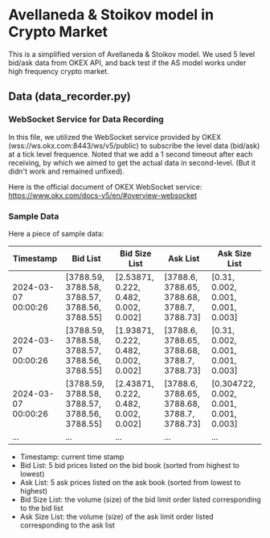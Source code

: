 # Avellaneda & Stoikov model in Crypto Market

This is a simplified version of Avellaneda & Stoikov model. We used 5 level bid/ask data from OKEX API, and back test if the AS model works under high frequency crypto market.

## Data (data_recorder.py)
### WebSocket Service for Data Recording

In this file, we utilized the WebSocket service provided by OKEX (wss://ws.okx.com:8443/ws/v5/public) to subscribe the level data (bid/ask) at a tick level frequence. Noted that we add a 1 second timeout after each receiving, by which we aimed to get the actual data in second-level. (But it didn't work and remained unfixed).

Here is the official document of OKEX WebSocket service: https://www.okx.com/docs-v5/en/#overview-websocket

### Sample Data

Here a piece of sample data:

| Timestamp           | Bid List                                      | Bid Size List                         | Ask List                                    | Ask Size List                          |
| ------------------- | --------------------------------------------- | ------------------------------------- | ------------------------------------------- | -------------------------------------- |
| 2024-03-07 00:00:26 | [3788.59, 3788.58, 3788.57, 3788.56, 3788.55] | [2.53871, 0.222, 0.482, 0.002, 0.002] | [3788.6, 3788.65, 3788.68, 3788.7, 3788.73] | [0.31, 0.002, 0.001, 0.001, 0.003]     |
| 2024-03-07 00:00:26 | [3788.59, 3788.58, 3788.57, 3788.56, 3788.55] | [1.93871, 0.222, 0.482, 0.002, 0.002] | [3788.6, 3788.65, 3788.68, 3788.7, 3788.73] | [0.31, 0.002, 0.001, 0.001, 0.003]     |
| 2024-03-07 00:00:26 | [3788.59, 3788.58, 3788.57, 3788.56, 3788.55] | [2.43871, 0.222, 0.482, 0.002, 0.002] | [3788.6, 3788.65, 3788.68, 3788.7, 3788.73] | [0.304722, 0.002, 0.001, 0.001, 0.003] |
| ...                 | ...                                           | ...                                   | ...                                         | ...                                    |

* Timestamp: current time stamp
* Bid List: 5 bid prices listed on the bid book (sorted from highest to lowest)
* Ask List: 5 ask prices listed on the ask book (sorted from lowest to highest)
* Bid Size List: the volume (size) of the bid limit order listed corresponding to the bid list
* Ask Size List: the volume (size) of the ask limit order listed corresponding to the ask list

